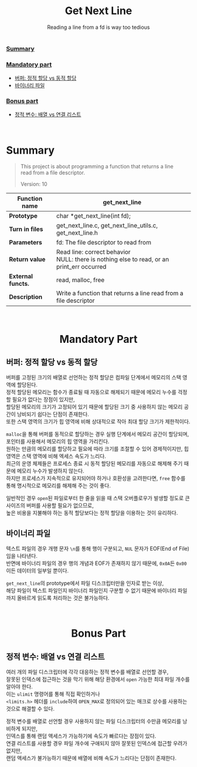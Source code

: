 <h1 align="center">Get Next Line</h1>

<div align="center">Reading a line from a fd is way too tedious</div>

<br/>

### [Summary](#Summary-1)

### [Mandatory part](#Mandatory-part-1)

- [버퍼: 정적 할당 vs 동적 할당](#버퍼-정적-할당-vs-동적-할당)
- [바이너리 파일](#바이너리-파일)

### [Bonus part](#Bonus-part-1)

- [정적 변수: 배열 vs 연결 리스트](#정적-변수-배열-vs-연결-리스트)

<br/>

# Summary

> This project is about programming a function that returns a line  
> read from a file descriptor.
> 
> Version: 10

| Function name        | get_next_line                                                                             |
| -------------------- | ----------------------------------------------------------------------------------------- |
| **Prototype**        | char *get_next_line(int fd);                                                              |
| **Turn in files**    | get_next_line.c, get_next_line_utils.c, get_next_line.h                                   |
| **Parameters**       | fd: The file descriptor to read from                                                      |
| **Return value**     | Read line: correct behavior<br/>NULL: there is nothing else to read, or an print_err occurred |
| **External functs.** | read, malloc, free                                                                        |
| **Description**      | Write a function that returns a line read from a file descriptor                          |

<br/>

<h1 align="center">Mandatory Part</h1>

## 버퍼: 정적 할당 vs 동적 할당

버퍼를 고정된 크기의 배열로 선언하는 정적 할당은 컴파일 단계에서 메모리의 스택 영역에 할당된다.  
정적 할당된 메모리는 함수가 종료될 때 자동으로 해제되기 때문에 메모리 누수를 걱정할 필요가 없다는 장점이 있지만,  
할당된 메모리의 크기가 고정되어 있기 때문에 할당된 크기 중 사용하지 않는 메모리 공간이 낭비되기 쉽다는 단점이 존재한다.  
또한 스택 영역의 크기가 힙 영역에 비해 상대적으로 작아 최대 할당 크기가 제한적이다.

`malloc`을 통해 버퍼를 동적으로 할당하는 경우 실행 단계에서 메모리 공간이 할당되며, 포인터를 사용해서 메모리의 힙 영역을 가리킨다.  
원하는 만큼의 메모리를 할당하고 필요에 따라 크기를 조절할 수 있어 경제적이지만, 힙 영역은 스택 영역에 비해 엑세스 속도가 느리다.  
최근의 운영 체제들은 프로세스 종료 시 동적 할당된 메모리를 자동으로 해제해 주기 때문에 메모리 누수가 발생하지 않는다.  
하지만 프로세스가 지속적으로 유지되어야 하거나 호환성을 고려한다면, `free` 함수를 통해 명시적으로 메모리를 해제해 주는 것이 좋다.

일반적인 경우 `open`된 파일로부터 한 줄을 읽을 때 스택 오버플로우가 발생할 정도로 큰 사이즈의 버퍼를 사용할 필요가 없으므로,  
높은 비용을 지불해야 하는 동적 할당보다는 정적 할당을 이용하는 것이 유리하다.

## 바이너리 파일

텍스트 파일의 경우 개행 문자 `\n`를 통해 행이 구분되고, `NUL` 문자가 EOF(End of File)임을 나타낸다.  
반면에 바이너리 파일의 경우 행의 개념과 EOF가 존재하지 않기 때문에, `0x0A`든 `0x00`이든 데이터의 일부일 뿐이다.

`get_next_line`의 prototype에서 파일 디스크립터만을 인자로 받는 이상,  
해당 파일이 텍스트 파일인지 바이너리 파일인지 구분할 수 없기 때문에 바이너리 파일까지 올바르게 읽도록 처리하는 것은 불가능하다.

<br/>

<h1 align="center">Bonus Part</h1>

## 정적 변수: 배열 vs 연결 리스트

여러 개의 파일 디스크립터에 각각 대응하는 정적 변수를 배열로 선언할 경우,  
잘못된 인덱스에 접근하는 것을 막기 위해 해당 환경에서 `open` 가능한 최대 파일 개수를 알아야 한다.  
이는 `ulimit` 명령어를 통해 직접 확인하거나  
`<limits.h>` 헤더를 `include`하여 `OPEN_MAX`로 정의되어 있는 매크로 상수를 사용하는 것으로 해결할 수 있다.

정적 변수를 배열로 선언할 경우 사용하지 않는 파일 디스크립터의 수만큼 메모리를 낭비하게 되지만,  
인덱스를 통해 랜덤 액세스가 가능하기에 속도가 빠르다는 장점이 있다.  
연결 리스트를 사용할 경우 파일 개수에 구애되지 않아 잘못된 인덱스에 접근할 우려가 없지만,  
랜덤 액세스가 불가능하기 때문에 배열에 비해 속도가 느리다는 단점이 존재한다.
